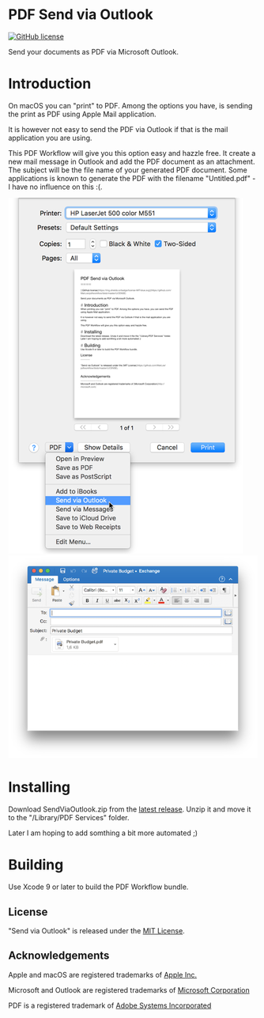 PDF Send via Outlook
====

[![GitHub license](https://img.shields.io/badge/license-MIT-blue.svg)](https://github.com/MarLoe/pdfworkflow/blob/master/LICENSE)

Send your documents as PDF via Microsoft Outlook.

# Introduction
On macOS you can "print" to PDF. Among the options you have, is sending the print as PDF using Apple Mail application.

It is however not easy to send the PDF via Outlook if that is the mail application you are using.

This PDF Workflow will give you this option easy and hazzle free. It create a new mail message in Outlook and add the PDF document as an attachment. The subject will be the file name of your generated PDF document. Some applications is known to generate the PDF with the filename "Untitled.pdf" - I have no influence on this :(.

![Print Dialog](Images/Screenshot1.png) ![Outlook Mail](Images/Screenshot2.png) 

# Installing
Download SendViaOutlook.zip from the [latest release](https://github.com/MarLoe/pdfworkflow/releases/latest). Unzip it and move it to the "/Library/PDF Services" folder.

Later I am hoping to add somthing a bit more automated ;)

# Building
Use Xcode 9 or later to build the PDF Workflow bundle.

License
-------

"Send via Outlook" is released under the [MIT License](https://github.com/MarLoe/pdfworkflow/blob/master/LICENSE).


Acknowledgements
----------------
Apple and macOS are registered trademarks of [Apple Inc.](http://apple.com)

Microsoft and Outlook are registered trademarks of [Microsoft Corporation](http://microsoft.com)

PDF is a registered trademark of [Adobe Systems Incorporated](http://adobe.com)
